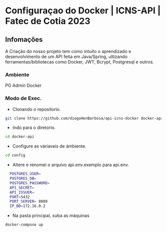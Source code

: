 # Configuraçao do Docker | ICNS-API | Fatec de Cotia 2023

## Infomações

A Criação do nosso projeto tem como intuito o aprendizado e desenvolvimento de um API feita em Java/Spring, ultizando ferramentas/bibliotecas como Docker, JWT, Bcrypt, Postgresql e outros.

### Ambiente
  PG Admin
  Docker
  
### Modo de Exec.

-   Clonando o repositorio.

```bash
git clone https://github.com/diogoHenBarbosa/api-icns-docker docker-api
```

-   Indo para o diretorio.

```bash
cd docker-api
```

-   Configure as váriaveis de ámbiente.

```bash
cd config
```

-   Altere e renomei o arquivo api.env.exemplo para api.env.

```bash
  POSTGRES_USER= 
  POSTGRES_DB= 
  POSTGRES_PASSWORD= 
  API_SECRET= 
  API_ISSUER= 
  PORT=5432
  PORT_SERVER= 8080
  IP_BD=172.16.0.2
```

-   Na pasta principal, suba as máquinas

```bash
docker-compose up

```

